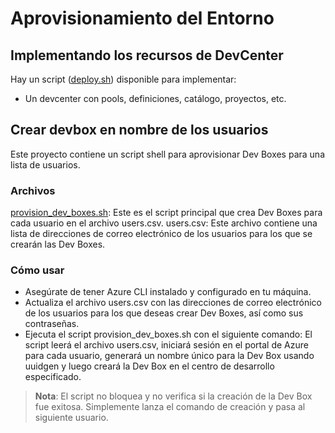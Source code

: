 # Aprovisionamiento del Entorno

## Implementando los recursos de DevCenter

Hay un script ([deploy.sh](deploy.sh)) disponible para implementar:
- Un devcenter con pools, definiciones, catálogo, proyectos, etc.

## Crear devbox en nombre de los usuarios

Este proyecto contiene un script shell para aprovisionar Dev Boxes para una lista de usuarios.

### Archivos

[provision_dev_boxes.sh](provision_dev_boxes.sh): Este es el script principal que crea Dev Boxes para cada usuario en el archivo users.csv.
users.csv: Este archivo contiene una lista de direcciones de correo electrónico de los usuarios para los que se crearán las Dev Boxes.

### Cómo usar

- Asegúrate de tener Azure CLI instalado y configurado en tu máquina.
- Actualiza el archivo users.csv con las direcciones de correo electrónico de los usuarios para los que deseas crear Dev Boxes, así como sus contraseñas.
- Ejecuta el script provision_dev_boxes.sh con el siguiente comando:
El script leerá el archivo users.csv, iniciará sesión en el portal de Azure para cada usuario, generará un nombre único para la Dev Box usando uuidgen y luego creará la Dev Box en el centro de desarrollo especificado.

> **Nota**: El script no bloquea y no verifica si la creación de la Dev Box fue exitosa. Simplemente lanza el comando de creación y pasa al siguiente usuario. 
